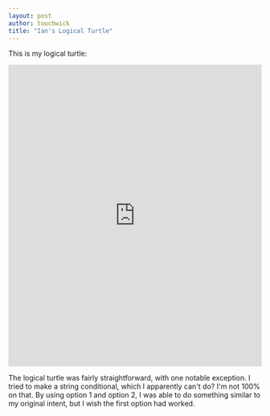 ```yaml
---
layout: post
author: touchwick
title: "Ian's Logical Turtle"
---
```


This is my logical turtle:

<iframe src="https://trinket.io/embed/python/4c46961336" width="100%" height="600" frameborder="0" marginwidth="0" marginheight="0" allowfullscreen></iframe>

The logical turtle was fairly straightforward, with one notable exception. I tried to make a string conditional, which I apparently can't do? I'm not 100% on that. By using option 1 and option 2, I was able to do something similar to my original intent, but I wish the first option had worked.
